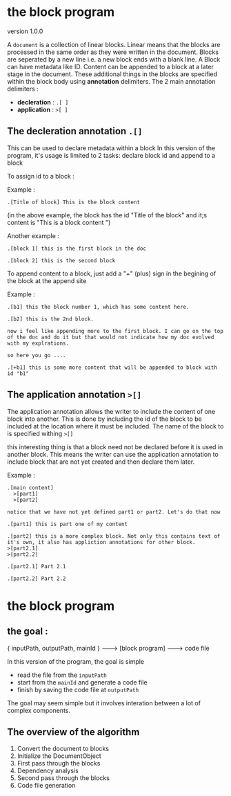 # the block program 
version 1.0.0

A `document` is a collection of  linear blocks.
Linear means that the blocks are processed in the same order as they were written in the document. 
Blocks are seperated by a new line i.e. a new block ends with a blank line.
A Block can have metadata like ID.
Content can be appended to a block at a later stage in the document.
These additional things in the blocks are specified within the block body using **annotation** delimiters. 
The 2 main annotation delimiters :
- **decleration** : `.[ ]`
- **application** : `>[ ]` 

## The decleration annotation `.[]`

This can be used to declare metadata within a block
In this version of the program, it's usage is limited to 2 tasks: declare block id and append to a block

To assign id to a block :

Example : 

```
.[Title of block] This is the block content 
```

(in the above example, the block has the id "Title of the block" and it;s content is "This is a block content ")

Another example : 

```
.[block 1] this is the first block in the doc

.[block 2] this is the second block

```

To append content to a block, just add a "+" (plus) sign in the begining of the block at the append site 

Example :

```
.[b1] this the block number 1, which has some content here.

.[b2] this is the 2nd block. 

now i feel like appending more to the first block. I can go on the top of the doc and do it but that would not indicate how my doc evolved with my explrations. 

so here you go ....

.[+b1] this is some more content that will be appended to block with id "b1"
```

## The application annotation `>[]`
The application annotation allows the writer to include the content of one block into another. This is done by including the id of the block to be included at the location where it must be included. The name of the block to is specified withing `>[]` 

this interesting thing is that a block need not be declared before it is used in another block. This means the writer can use the application annotation to include block that are not yet created and then declare them later. 

Example :
```
.[main content]
  >[part1]
  >[part2]

notice that we have not yet defined part1 or part2. Let's do that now 

.[part1] this is part one of my content

.[part2] this is a more complex block. Not only this contains text of it's own, it also has appliction annotations for other block. 
>[part2.1]
>[part2.2]

.[part2.1] Part 2.1

.[part2.2] Part 2.2

```

# the block program 

## the goal :

 { inputPath, outputPath, mainId } ---> [block program] ---> code file

In this version of the program, the goal is simple 
- read the file from the `inputPath`
- start from the `mainId` and generate a code file
- finish by saving the code file at `outputPath`

The goal may seem simple but it involves interation between a lot of complex components. 

## The overview of the algorithm
1. Convert the document to blocks
2. Initialize the DocumentObject
3. First pass through the blocks
4. Dependency analysis
5. Second pass through the blocks
6. Code file generation  






